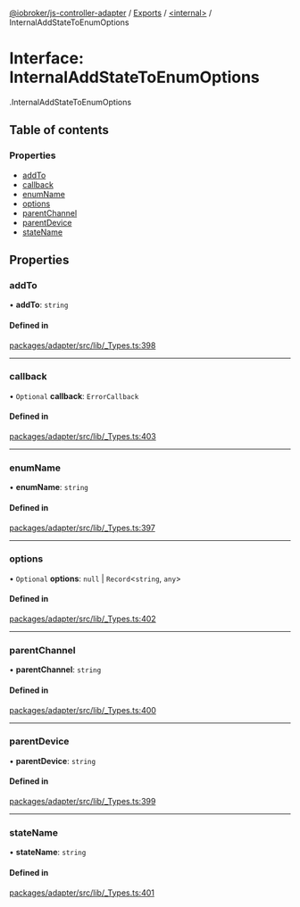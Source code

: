 [@iobroker/js-controller-adapter](../README.md) / [Exports](../modules.md) / [<internal\>](../modules/internal_.md) / InternalAddStateToEnumOptions

# Interface: InternalAddStateToEnumOptions

[<internal>](../modules/internal_.md).InternalAddStateToEnumOptions

## Table of contents

### Properties

- [addTo](internal_.InternalAddStateToEnumOptions.md#addto)
- [callback](internal_.InternalAddStateToEnumOptions.md#callback)
- [enumName](internal_.InternalAddStateToEnumOptions.md#enumname)
- [options](internal_.InternalAddStateToEnumOptions.md#options)
- [parentChannel](internal_.InternalAddStateToEnumOptions.md#parentchannel)
- [parentDevice](internal_.InternalAddStateToEnumOptions.md#parentdevice)
- [stateName](internal_.InternalAddStateToEnumOptions.md#statename)

## Properties

### addTo

• **addTo**: `string`

#### Defined in

[packages/adapter/src/lib/_Types.ts:398](https://github.com/ioBroker/ioBroker.js-controller/blob/33a5e85a/packages/adapter/src/lib/_Types.ts#L398)

___

### callback

• `Optional` **callback**: `ErrorCallback`

#### Defined in

[packages/adapter/src/lib/_Types.ts:403](https://github.com/ioBroker/ioBroker.js-controller/blob/33a5e85a/packages/adapter/src/lib/_Types.ts#L403)

___

### enumName

• **enumName**: `string`

#### Defined in

[packages/adapter/src/lib/_Types.ts:397](https://github.com/ioBroker/ioBroker.js-controller/blob/33a5e85a/packages/adapter/src/lib/_Types.ts#L397)

___

### options

• `Optional` **options**: ``null`` \| `Record`<`string`, `any`\>

#### Defined in

[packages/adapter/src/lib/_Types.ts:402](https://github.com/ioBroker/ioBroker.js-controller/blob/33a5e85a/packages/adapter/src/lib/_Types.ts#L402)

___

### parentChannel

• **parentChannel**: `string`

#### Defined in

[packages/adapter/src/lib/_Types.ts:400](https://github.com/ioBroker/ioBroker.js-controller/blob/33a5e85a/packages/adapter/src/lib/_Types.ts#L400)

___

### parentDevice

• **parentDevice**: `string`

#### Defined in

[packages/adapter/src/lib/_Types.ts:399](https://github.com/ioBroker/ioBroker.js-controller/blob/33a5e85a/packages/adapter/src/lib/_Types.ts#L399)

___

### stateName

• **stateName**: `string`

#### Defined in

[packages/adapter/src/lib/_Types.ts:401](https://github.com/ioBroker/ioBroker.js-controller/blob/33a5e85a/packages/adapter/src/lib/_Types.ts#L401)
